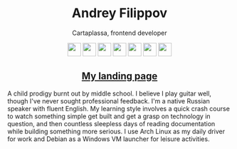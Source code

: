 <h1 align="center">
Andrey Filippov
</h1>
<p align="center">Cartaplassa, frontend developer</p>


<div flex align='center'>
<img height=30 src="https://img.shields.io/badge/React-20232a?style=for-the-badge&logo=react&logoColor=61DAFB" />
<img height=30 src="https://img.shields.io/badge/PWA-5A0FC8?style=for-the-badge&logo=pwa&logoColor=20232a" />
<img height=30 src="https://img.shields.io/badge/Typescript-3178c6?style=for-the-badge&logo=typescript&logoColor=white" />
<img height=30 src="https://img.shields.io/badge/Python-3776AB?style=for-the-badge&logo=python&logoColor=ffa500" />
<img height=30 src="https://img.shields.io/badge/Linux-20232a?style=for-the-badge&logo=linux&logoColor=white" />
<img height=30 src="https://img.shields.io/badge/Docker-2496ED?style=for-the-badge&logo=docker&logoColor=white" />
<img height=30 src="https://img.shields.io/badge/Sass-CC6699?style=for-the-badge&logo=sass&logoColor=white" />
</div>

<h2 align='center'><a href='https://cartaplassa.github.io/cartaplassa/'>My landing page</a></h2>

A child prodigy burnt out by middle school. I believe I play guitar well, though I've never sought professional feedback. I'm a native Russian speaker with fluent English. My learning style involves a quick crash course to watch something simple get built and get a grasp on technology in question, and then countless sleepless days of reading documentation while building something more serious. I use Arch Linux as my daily driver for work and Debian as a Windows VM launcher for leisure activities.
